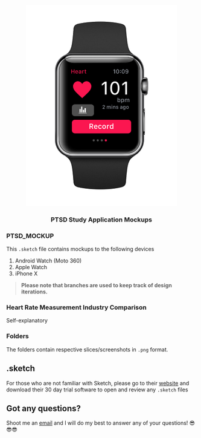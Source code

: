 <p align="center">
  <img src="https://github.com/mkchoi212/PTSD-Sketch/blob/master/watchOS/Heart%20Rate.png" width="400">
  <h3 align="center">PTSD Study Application Mockups</h3>
</p>

### PTSD_MOCKUP
This `.sketch` file contains mockups to the following devices

1. Android Watch (Moto 360)
2. Apple Watch
3. iPhone X

> **Please note that branches are used to keep track of design iterations.**

### Heart Rate Measurement Industry Comparison

Self-explanatory

### Folders

The folders contain respective slices/screenshots in `.png` format.

## .sketch
For those who are not familiar with Sketch, please go to their [website](https://www.sketchapp.com) and download their 30 day trial software to open and review any `.sketch` files

## Got any questions?

Shoot me an [email](mkchoi212@icloud.com) and I will do my best to answer any of your questions! 😎😎😎